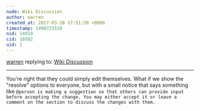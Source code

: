 ```yaml
---
node: Wiki Discussion
author: warren
created_at: 2017-03-28 17:51:50 +0000
timestamp: 1490723510
nid: 14010
cid: 16502
uid: 1
---
```




[warren](../profile/warren) replying to: [Wiki Discussion](../notes/Ashan/03-13-2017/wiki-discussion)

----
You're right that they could simply edit themselves. What if we show the "resolve" options to everyone, but with a small notice that says something like `@person is making a suggestion so that others can provide input before accepting the change. You may either accept it or leave a comment on the section to discuss the changes with them.`